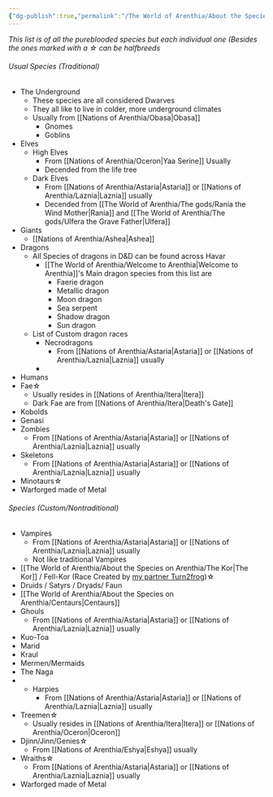 ```yaml
---
{"dg-publish":true,"permalink":"/The World of Arenthia/About the Species on Arenthia/The Species of Arenthia/","tags":["Species"]}
---
```


*This list is of all the pureblooded species but each individual one (Besides the ones marked with a ☆  can be halfbreeds*

###### Usual Species (Traditional)
- The Underground
	- These species are all considered Dwarves
	- They all like to live in colder, more underground climates
	- Usually from [[Nations of Arenthia/Obasa\|Obasa]]
		- Gnomes
		- Goblins
- Elves
	- High Elves 
		- From [[Nations of Arenthia/Oceron\|Yaa Serine]] Usually
		- Decended from the life tree
	- Dark Elves
		- From [[Nations of Arenthia/Astaria\|Astaria]] or [[Nations of Arenthia/Laznia\|Laznia]] usually
		- Decended from [[The World of Arenthia/The gods/Rania the Wind Mother\|Rania]] and [[The World of Arenthia/The gods/Ulfera the Grave Father\|Ulfera]]
- Giants
	- [[Nations of Arenthia/Ashea\|Ashea]]
- Dragons
	- All Species of dragons in D&D can be found across Havar
		- [[The World of Arenthia/Welcome to Arenthia\|Welcome to Arenthia]]'s Main dragon species from this list are  
		    - Faerie dragon
		    - Metallic dragon
		    - Moon dragon
		    - Sea serpent
		    - Shadow dragon
		    - Sun dragon
	- List of Custom dragon races
		- Necrodragons
			- From [[Nations of Arenthia/Astaria\|Astaria]] or [[Nations of Arenthia/Laznia\|Laznia]] usually
		- 
- Humans
- Fae☆ 
	- Usually resides in [[Nations of Arenthia/Itera\|Itera]] 
	- Dark Fae are from [[Nations of Arenthia/Itera\|Death's Gate]]
- Kobolds
- Genasi
- Zombies
	- From [[Nations of Arenthia/Astaria\|Astaria]] or [[Nations of Arenthia/Laznia\|Laznia]] usually
- Skeletons
	- From [[Nations of Arenthia/Astaria\|Astaria]] or [[Nations of Arenthia/Laznia\|Laznia]] usually
- Minotaurs☆ 
- Warforged made of Metal
###### Species (Custom/Nontraditional)
- Vampires
	-  From [[Nations of Arenthia/Astaria\|Astaria]] or [[Nations of Arenthia/Laznia\|Laznia]] usually
	- Not like traditional Vampires
- [[The World of Arenthia/About the Species on Arenthia/The Kor\|The Kor]] / Fell-Kor (Race Created by [my partner Turn2frog](https://www.dndbeyond.com/members/_Turn2Frog_))☆ 
- Druids / Satyrs / Dryads/ Faun
- [[The World of Arenthia/About the Species on Arenthia/Centaurs\|Centaurs]]
- Ghouls
	- From [[Nations of Arenthia/Astaria\|Astaria]] or [[Nations of Arenthia/Laznia\|Laznia]] usually
- Kuo-Toa 
- Marid 
- Kraul
- Mermen/Mermaids
- The Naga
- - Harpies
	- From [[Nations of Arenthia/Astaria\|Astaria]] or [[Nations of Arenthia/Laznia\|Laznia]] usually
- Treemen☆ 
	-  Usually resides in [[Nations of Arenthia/Itera\|Itera]] or [[Nations of Arenthia/Oceron\|Oceron]] 
- Djinn/Jinn/Genies☆ 
	- From [[Nations of Arenthia/Eshya\|Eshya]] usually
- Wraiths☆ 
	- From [[Nations of Arenthia/Astaria\|Astaria]] or [[Nations of Arenthia/Laznia\|Laznia]] usually
- Warforged made of Metal
